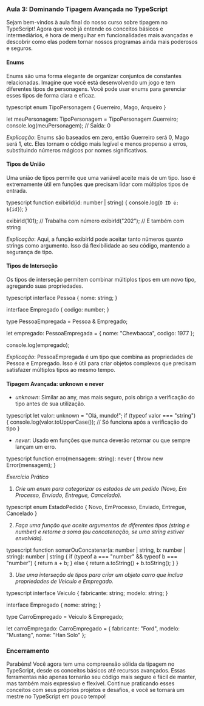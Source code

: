 ### Aula 3: Dominando Tipagem Avançada no TypeScript

Sejam bem-vindos à aula final do nosso curso sobre tipagem no TypeScript! Agora que você já entende os conceitos básicos e intermediários, é hora de mergulhar em funcionalidades mais avançadas e descobrir como elas podem tornar nossos programas ainda mais poderosos e seguros.

#### Enums

Enums são uma forma elegante de organizar conjuntos de constantes relacionadas. Imagine que você está desenvolvendo um jogo e tem diferentes tipos de personagens. Você pode usar enums para gerenciar esses tipos de forma clara e eficaz.

typescript
enum TipoPersonagem {
    Guerreiro,
    Mago,
    Arqueiro
}

let meuPersonagem: TipoPersonagem = TipoPersonagem.Guerreiro;
console.log(meuPersonagem); // Saída: 0


*Explicação*: Enums são baseados em zero, então Guerreiro será 0, Mago será 1, etc. Eles tornam o código mais legível e menos propenso a erros, substituindo números mágicos por nomes significativos.

#### Tipos de União

Uma união de tipos permite que uma variável aceite mais de um tipo. Isso é extremamente útil em funções que precisam lidar com múltiplos tipos de entrada.

typescript
function exibirId(id: number | string) {
    console.log(`O ID é: ${id}`);
}

exibirId(101); // Trabalha com número
exibirId("202"); // E também com string


*Explicação*: Aqui, a função exibirId pode aceitar tanto números quanto strings como argumento. Isso dá flexibilidade ao seu código, mantendo a segurança de tipo.

#### Tipos de Interseção

Os tipos de interseção permitem combinar múltiplos tipos em um novo tipo, agregando suas propriedades.

typescript
interface Pessoa {
    nome: string;
}

interface Empregado {
    codigo: number;
}

type PessoaEmpregada = Pessoa & Empregado;

let empregado: PessoaEmpregada = {
    nome: "Chewbacca",
    codigo: 1977
};

console.log(empregado);


*Explicação*: PessoaEmpregada é um tipo que combina as propriedades de Pessoa e Empregado. Isso é útil para criar objetos complexos que precisam satisfazer múltiplos tipos ao mesmo tempo.

#### Tipagem Avançada: unknown e never

- *unknown*: Similar ao any, mas mais seguro, pois obriga a verificação do tipo antes de sua utilização.
  
typescript
let valor: unknown = "Olá, mundo!";
if (typeof valor === "string") {
    console.log(valor.toUpperCase()); // Só funciona após a verificação do tipo
}


- *never*: Usado em funções que nunca deverão retornar ou que sempre lançam um erro.

typescript
function erro(mensagem: string): never {
    throw new Error(mensagem);
}


*Exercício Prático*

1. *Crie um enum para categorizar os estados de um pedido (Novo, Em Processo, Enviado, Entregue, Cancelado).*
   
typescript
enum EstadoPedido {
    Novo,
    EmProcesso,
    Enviado,
    Entregue,
    Cancelado
}


2. *Faça uma função que aceite argumentos de diferentes tipos (string e number) e retorne a soma (ou concatenação, se uma string estiver envolvida).*

typescript
function somarOuConcatenar(a: number | string, b: number | string): number | string {
    if (typeof a === "number" && typeof b === "number") {
        return a + b;
    } else {
        return a.toString() + b.toString();
    }
}


3. *Use uma interseção de tipos para criar um objeto carro que inclua propriedades de Veiculo e Empregado.*

typescript
interface Veiculo {
    fabricante: string;
    modelo: string;
}

interface Empregado {
    nome: string;
}

type CarroEmpregado = Veiculo & Empregado;

let carroEmpregado: CarroEmpregado = {
    fabricante: "Ford",
    modelo: "Mustang",
    nome: "Han Solo"
};


### Encerramento

Parabéns! Você agora tem uma compreensão sólida da tipagem no TypeScript, desde os conceitos básicos até recursos avançados. Essas ferramentas não apenas tornarão seu código mais seguro e fácil de manter, mas também mais expressivo e flexível. Continue praticando esses conceitos com seus próprios projetos e desafios, e você se tornará um mestre no TypeScript em pouco tempo!